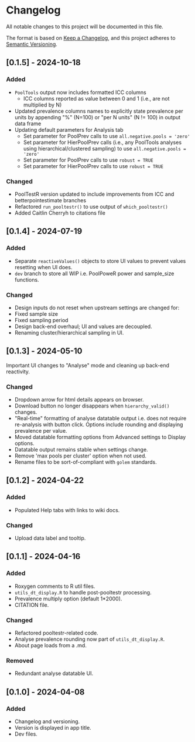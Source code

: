 # Changelog  

All notable changes to this project will be documented in this file.  

The format is based on [Keep a Changelog](https://keepachangelog.com/en/1.0.0/),
and this project adheres to
[Semantic Versioning](https://semver.org/spec/v2.0.0.html).  

## [0.1.5] - 2024-10-18

### Added  
- `PoolTools` output now includes formatted ICC columns
  - ICC columns reported as value between 0 and 1 (i.e., are not multiplied by N)
- Updated prevalence columns names to explicitly state prevalence per units by
appending "%" (N=100) or "per N units" (N != 100) in output data frame
- Updating default parameters for Analysis tab
    - Set parameter for PoolPrev calls to use `all.negative.pools = 'zero'`
    - Set parameter for HierPoolPrev calls (i.e., any PoolTools analyses using 
    hierarchical/clustered sampling) to use `all.negative.pools = 'zero'`
    - Set parameter for PoolPrev calls to use `robust = TRUE`
    - Set parameter for HierPoolPrev calls to use `robust = TRUE`

### Changed
- PoolTestR version updated to include improvements from ICC and betterpointestimate branches
- Refactored `run_pooltestr()` to use output of `which_pooltestr()` 
- Added Caitlin Cherryh to citations file

## [0.1.4] - 2024-07-19

### Added  
- Separate `reactiveValues()` objects to store UI values to prevent values
resetting when UI does.  
- `dev` branch to store all WIP i.e. PoolPoweR power and sample_size functions.  

### Changed
- Design inputs do not reset when upstream settings are changed for:
- Fixed sample size  
- Fixed sampling period  
- Design back-end overhaul; UI and values are decoupled.  
- Renaming cluster/hierarchical sampling in UI.  

## [0.1.3] - 2024-05-10  

Important UI changes to "Analyse" mode and cleaning up back-end reactivity. 

### Changed
- Dropdown arrow for html details appears on browser.  
- Download button no longer disappears when `hierarchy_valid()` changes.  
- "Real-time" formatting of analyse datatable output i.e. does not require
re-analysis with button click. Options include rounding and displaying
prevalence per value.  
- Moved datatable formatting options from Advanced settings to Display options. 
- Datatable output remains stable when settings change.  
- Remove 'max pools per cluster' option when not used.  
- Rename files to be sort-of-compliant with `golem` standards.  

## [0.1.2] - 2024-04-22  

### Added  
- Populated Help tabs with links to wiki docs.  

### Changed  
- Upload data label and tooltip.  

## [0.1.1] - 2024-04-16  

### Added  
- Roxygen comments to R util files.  
- `utils_dt_display.R` to handle post-pooltestr processing.  
- Prevalence multiply option (default 1*2000).  
- CITATION file.  

### Changed  
- Refactored pooltestr-related code.  
- Analyse prevalence rounding now part of `utils_dt_display.R`.  
- About page loads from a .md.  

### Removed  
- Redundant analyse datatable UI.  

## [0.1.0] - 2024-04-08  

### Added  
- Changelog and versioning.  
- Version is displayed in app title.  
- Dev files.  
